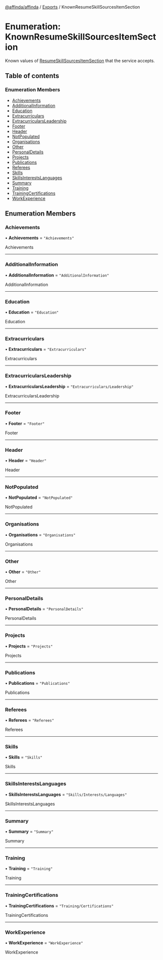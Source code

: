 [@affinda/affinda](../README.md) / [Exports](../modules.md) / KnownResumeSkillSourcesItemSection

# Enumeration: KnownResumeSkillSourcesItemSection

Known values of [ResumeSkillSourcesItemSection](../modules.md#resumeskillsourcesitemsection) that the service accepts.

## Table of contents

### Enumeration Members

- [Achievements](KnownResumeSkillSourcesItemSection.md#achievements)
- [AdditionalInformation](KnownResumeSkillSourcesItemSection.md#additionalinformation)
- [Education](KnownResumeSkillSourcesItemSection.md#education)
- [Extracurriculars](KnownResumeSkillSourcesItemSection.md#extracurriculars)
- [ExtracurricularsLeadership](KnownResumeSkillSourcesItemSection.md#extracurricularsleadership)
- [Footer](KnownResumeSkillSourcesItemSection.md#footer)
- [Header](KnownResumeSkillSourcesItemSection.md#header)
- [NotPopulated](KnownResumeSkillSourcesItemSection.md#notpopulated)
- [Organisations](KnownResumeSkillSourcesItemSection.md#organisations)
- [Other](KnownResumeSkillSourcesItemSection.md#other)
- [PersonalDetails](KnownResumeSkillSourcesItemSection.md#personaldetails)
- [Projects](KnownResumeSkillSourcesItemSection.md#projects)
- [Publications](KnownResumeSkillSourcesItemSection.md#publications)
- [Referees](KnownResumeSkillSourcesItemSection.md#referees)
- [Skills](KnownResumeSkillSourcesItemSection.md#skills)
- [SkillsInterestsLanguages](KnownResumeSkillSourcesItemSection.md#skillsinterestslanguages)
- [Summary](KnownResumeSkillSourcesItemSection.md#summary)
- [Training](KnownResumeSkillSourcesItemSection.md#training)
- [TrainingCertifications](KnownResumeSkillSourcesItemSection.md#trainingcertifications)
- [WorkExperience](KnownResumeSkillSourcesItemSection.md#workexperience)

## Enumeration Members

### Achievements

• **Achievements** = ``"Achievements"``

Achievements

___

### AdditionalInformation

• **AdditionalInformation** = ``"AdditionalInformation"``

AdditionalInformation

___

### Education

• **Education** = ``"Education"``

Education

___

### Extracurriculars

• **Extracurriculars** = ``"Extracurriculars"``

Extracurriculars

___

### ExtracurricularsLeadership

• **ExtracurricularsLeadership** = ``"Extracurriculars/Leadership"``

ExtracurricularsLeadership

___

### Footer

• **Footer** = ``"Footer"``

Footer

___

### Header

• **Header** = ``"Header"``

Header

___

### NotPopulated

• **NotPopulated** = ``"NotPopulated"``

NotPopulated

___

### Organisations

• **Organisations** = ``"Organisations"``

Organisations

___

### Other

• **Other** = ``"Other"``

Other

___

### PersonalDetails

• **PersonalDetails** = ``"PersonalDetails"``

PersonalDetails

___

### Projects

• **Projects** = ``"Projects"``

Projects

___

### Publications

• **Publications** = ``"Publications"``

Publications

___

### Referees

• **Referees** = ``"Referees"``

Referees

___

### Skills

• **Skills** = ``"Skills"``

Skills

___

### SkillsInterestsLanguages

• **SkillsInterestsLanguages** = ``"Skills/Interests/Languages"``

SkillsInterestsLanguages

___

### Summary

• **Summary** = ``"Summary"``

Summary

___

### Training

• **Training** = ``"Training"``

Training

___

### TrainingCertifications

• **TrainingCertifications** = ``"Training/Certifications"``

TrainingCertifications

___

### WorkExperience

• **WorkExperience** = ``"WorkExperience"``

WorkExperience
